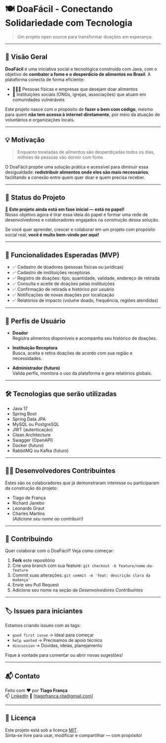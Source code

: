# 🍽️ DoaFácil - Conectando Solidariedade com Tecnologia

> Um projeto open source para transformar doações em esperança.

---

## 🌱 Visão Geral

**DoaFácil** é uma iniciativa social e tecnológica construída com Java, com o objetivo de **combater a fome e o desperdício de alimentos no Brasil**. A plataforma conecta de forma eficiente:

- 🧑‍🤝‍🧑 Pessoas físicas e empresas que desejam doar alimentos
- 🏥 Instituições sociais (ONGs, igrejas, associações) que atuam em comunidades vulneráveis

Este projeto nasce com o propósito de **fazer o bem com código**, mesmo para quem **não tem acesso à internet diretamente**, por meio da atuação de voluntários e organizações locais.

---

## 💡 Motivação

> Enquanto toneladas de alimentos são desperdiçadas todos os dias, milhões de pessoas vão dormir com fome.

O DoaFácil propõe uma solução prática e acessível para diminuir essa desigualdade: **redistribuir alimentos onde eles são mais necessários**, facilitando a conexão entre quem quer doar e quem precisa receber.

---

## 🚧 Status do Projeto

📌 **Este projeto ainda está em fase inicial — está no papel!**  
Nosso objetivo agora é tirar essa ideia do papel e formar uma rede de desenvolvedores e colaboradores engajados na construção dessa solução.

Se você quer aprender, crescer e colaborar em um projeto com propósito social real, **você é muito bem-vindo por aqui!**

---

## 🧩 Funcionalidades Esperadas (MVP)

- ✅ Cadastro de doadores (pessoas físicas ou jurídicas)
- ✅ Cadastro de instituições receptoras
- ✅ Registro de doações: tipo, quantidade, validade, endereço de retirada
- ✅ Consulta e aceite de doações pelas instituições
- ✅ Confirmação de retirada e histórico por usuário
- ✅ Notificações de novas doações por localização
- ✅ Relatórios de impacto (volume doado, frequência, regiões atendidas)

---

## 👥 Perfis de Usuário

- **Doador**  
  Registra alimentos disponíveis e acompanha seu histórico de doações.

- **Instituição Receptora**  
  Busca, aceita e retira doações de acordo com sua região e necessidades.

- **Administrador (futuro)**  
  Valida perfis, monitora o uso da plataforma e gera relatórios globais.

---

## 🛠️ Tecnologias que serão utilizadas

- Java 17
- Spring Boot
- Spring Data JPA
- MySQL ou PostgreSQL
- JWT (autenticação)
- Clean Architecture
- Swagger (OpenAPI)
- Docker (futuro)
- RabbitMQ ou Kafka (futuro)

---

## 🙋‍♂️ Desenvolvedores Contribuintes

Estes são os colaboradores que já demonstraram interesse ou participaram da construção do projeto:

- Tiago de França
- Richard Janebo 
- Leonardo Graut
- Charles Martins  
*(Adicione seu nome ao contribuir!)*

---

## 🤝 Contribuindo

Quer colaborar com o DoaFácil? Veja como começar:

1. **Fork** este repositório
2. Crie uma branch com sua feature: `git checkout -b feature/nome-da-feature`
3. Commit suas alterações: `git commit -m 'feat: descrição clara da mudança'`
4. Envie seu Pull Request
5. Adicione seu nome na seção de *Desenvolvedores Contribuintes*

---

## 🏷️ Issues para iniciantes

Estamos criando issues com as tags:

- `good first issue` → Ideal para começar
- `help wanted` → Precisamos de apoio técnico
- `discussion` → Dúvidas, ideias, planejamento

Fique à vontade para comentar ou abrir novas sugestões!

---

## 📬 Contato

Feito com ❤️ por **Tiago França**  
📫 [LinkedIn](https://www.linkedin.com/in/tiagofrancarita/)
📧 [tiagofranca.rita@gmail.com]

---

## 📄 Licença

Este projeto está sob a licença [MIT](LICENSE).  
Sinta-se livre para usar, modificar e compartilhar — com propósito!
